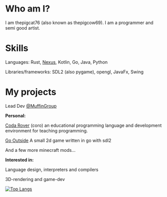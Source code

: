 # Who am I?

I am thepigcat76 (also known as thepigcow69). I am a programmer and semi good artist.

# Skills

Languages: Rust, [Nexus](https://github.com/Isible/nexus), Kotlin, Go, Java, Python

Libraries/frameworks: SDL2 (also pygame), opengl, JavaFx, Swing

# My projects

Lead Dev [@MuffinGroup](https://github.com/Isible)

**Personal:**

[Coda Rover](https://github.com/Thepigcat76/coro-interpreter) (coro) an educational programming language and development environment for teaching programming.

[Go Outside](https://github.com/Thepigcat76/go_outside) A small 2d game written in go with sdl2

And a few more minecraft mods...

**Interested in:**

Language design, interpreters and compilers

3D-rendering and game-dev

[![Top Langs](https://github-readme-stats.vercel.app/api/top-langs/?username=Thepigcat76&theme=radical)](https://github.com/anuraghazra/github-readme-stats)
